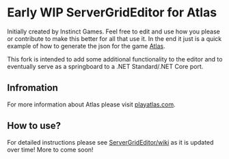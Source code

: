 # Early WIP ServerGridEditor for Atlas

Initially created by Instinct Games. Feel free to edit and use how you please or contribute to make this better for all that use it. In the end it just is a quick example of how to generate the json for the game [Atlas](https://playatlas.com).

This fork is intended to add some additional functionality to the editor and to eventually serve as a springboard to a .NET Standard/.NET Core port.

## Infromation
For more information about Atlas please visit [playatlas.com](https://playatlas.com).

## How to use?
For detailed instructions please see [ServerGridEditor/wiki](https://github.com/GrapeshotGames/ServerGridEditor/wiki) as it is updated over time! More to come soon!


